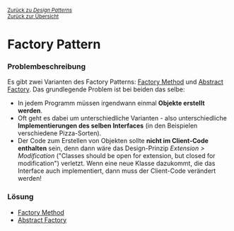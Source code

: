 [<small>Zurück zu *Design Patterns*</small>](../)  
[<small>Zurück zur Übersicht</small>](../../)

# Factory Pattern

### Problembeschreibung

Es gibt zwei Varianten des Factory Patterns: [Factory Method](factory-method) und [Abstract Factory](abstract-factory). Das grundlegende Problem ist bei beiden das selbe:

- In jedem Programm müssen irgendwann einmal **Objekte erstellt werden**.
- Oft geht es dabei um unterschiedliche Varianten - also unterschiedliche **Implementierungen des selben Interfaces** (in den Beispielen verschiedene Pizza-Sorten).
- Der Code zum Erstellen von Objekten sollte **nicht im Client-Code enthalten** sein, denn dann wäre das Design-Prinzip *Extension > Modification* ("Classes should be open for extension, but closed for modification") verletzt. Wenn eine neue Klasse dazukommt, die das Interface auch implementiert, dann muss der Client-Code verändert werden!



### Lösung

- [Factory Method](factory-method)
- [Abstract Factory](abstract-factory/README.md)
